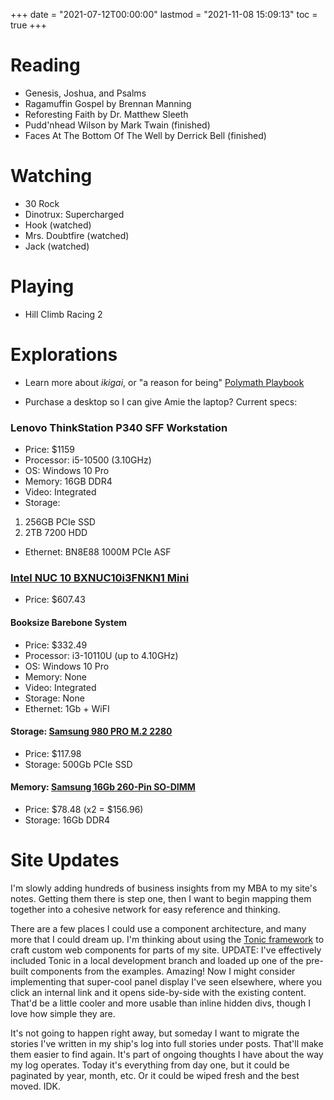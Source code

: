 +++
date = "2021-07-12T00:00:00"
lastmod = "2021-11-08 15:09:13"
toc = true
+++
# Reading

- Genesis, Joshua, and Psalms
- Ragamuffin Gospel by Brennan Manning
- Reforesting Faith by Dr. Matthew Sleeth
- Pudd'nhead Wilson by Mark Twain (finished)
- Faces At The Bottom Of The Well by Derrick Bell (finished)

# Watching

- 30 Rock
- Dinotrux: Supercharged
- Hook (watched)
- Mrs. Doubtfire (watched)
- Jack (watched)

# Playing

- Hill Climb Racing 2

# Explorations

- Learn more about _ikigai_, or "a reason for being" [Polymath Playbook](https://salman.io/blog/polymath-playbook/")

- Purchase a desktop so I can give Amie the laptop? Current specs:

### Lenovo ThinkStation P340 SFF Workstation

  - Price: $1159
  - Processor: i5-10500 (3.10GHz)
  - OS: Windows 10 Pro
  - Memory: 16GB DDR4
  - Video: Integrated
  - Storage:
   1. 256GB PCIe SSD
   2. 2TB 7200 HDD
  - Ethernet: BN8E88 1000M PCIe ASF

### [Intel NUC 10 BXNUC10i3FNKN1 Mini](https://www.newegg.com/intel-bxnuc10i3fnkn1-nuc-10/p/N82E16856102305)

  - Price: $607.43

#### Booksize Barebone System
  - Price: $332.49
  - Processor: i3-10110U (up to 4.10GHz)
  - OS: Windows 10 Pro
  - Memory: None
  - Video: Integrated
  - Storage: None
  - Ethernet: 1Gb + WiFI

#### Storage: [Samsung 980 PRO M.2 2280](https://www.newegg.com/samsung-500gb-980-pro/p/N82E16820147789?quicklink=true)
  - Price: $117.98
  - Storage: 500Gb PCIe SSD

#### Memory: [Samsung 16Gb 260-Pin SO-DIMM](https://www.newegg.com/samsung-16gb-260-pin-ddr4-so-dimm/p/1B4-001D-005D9)
  - Price: $78.48 (x2 = $156.96)
  - Storage: 16Gb DDR4

# Site Updates

I'm slowly adding hundreds of business insights from my MBA to my site's notes. Getting them there is step one, then I want to begin mapping them together into a cohesive network for easy reference and thinking.

There are a few places I could use a component architecture, and many more that I could dream up. I'm thinking about using the [Tonic framework](https://tonicframework.dev/) to craft custom web components for parts of my site. UPDATE: I've effectively included Tonic in a local development branch and loaded up one of the pre-built components from the examples. Amazing! Now I might consider implementing that super-cool panel display I've seen elsewhere, where you click an internal link and it opens side-by-side with the existing content. That'd be a little cooler and more usable than inline hidden divs, though I love how simple they are.

It's not going to happen right away, but someday I want to migrate the stories I've written in my ship's log into full stories under posts. That'll make them easier to find again. It's part of ongoing thoughts I have about the way my log operates. Today it's everything from day one, but it could be paginated by year, month, etc. Or it could be wiped fresh and the best moved. IDK.
